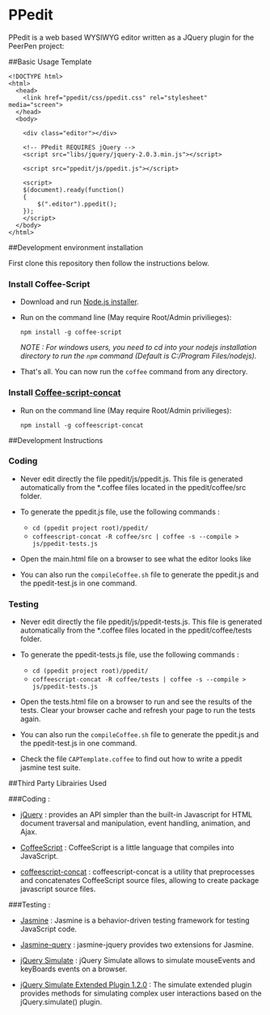 PPedit
======

PPedit is a web based WYSIWYG editor written as a JQuery plugin for the PeerPen project:

##Basic Usage Template

    <!DOCTYPE html>
    <html>
      <head>
        <link href="ppedit/css/ppedit.css" rel="stylesheet" media="screen">    
      </head>
      <body>
      
        <div class="editor"></div>
      
        <!-- PPedit REQUIRES jQuery -->
        <script src="libs/jquery/jquery-2.0.3.min.js"></script>
        
        <script src="ppedit/js/ppedit.js"></script>
    
        <script>
        $(document).ready(function()
        {
            $(".editor").ppedit();
        });        
        </script>
      </body>
    </html>

##Development environment installation

First clone this repository then follow the instructions below.

### Install Coffee-Script

 - Download and run [Node.js installer](http://nodejs.org/download/).
 - Run on the command line (May require Root/Admin privilieges): 

	`npm install -g coffee-script`

    *NOTE : For windows users, you need to cd into your nodejs installation directory to run the `npm` command 
    (Default is C:/Program Files/nodejs).*

 - That's all. You can now run the `coffee` command from any directory.

### Install [Coffee-script-concat](https://github.com/fairfieldt/coffeescript-concat)

 - Run on the command line (May require Root/Admin privilieges):

	`npm install -g coffeescript-concat`

##Development Instructions

### Coding

 - Never edit directly the file ppedit/js/ppedit.js. This file is generated automatically from the *.coffee files located in the ppedit/coffee/src folder.
 
 - To generate the ppedit.js file, use the following commands :
	- `cd (ppedit project root)/ppedit/                `      
	- `coffeescript-concat -R coffee/src | coffee -s --compile > js/ppedit-tests.js`
	
 - Open the main.html file on a browser to see what the editor looks like
 
 - You can also run the `compileCoffee.sh` file to generate the ppedit.js and the ppedit-test.js in one command. 

### Testing

 - Never edit directly the file ppedit/js/ppedit-tests.js. This file is generated automatically from the *.coffee files located in the ppedit/coffee/tests folder.

 - To generate the ppedit-tests.js file, use the following commands :
    - `cd (ppedit project root)/ppedit/                `      
	- `coffeescript-concat -R coffee/tests | coffee -s --compile > js/ppedit-tests.js`
	
 - Open the tests.html file on a browser to run and see the results of the tests. Clear your browser cache and refresh your page to run the tests again.
 
  - You can also run the `compileCoffee.sh` file to generate the ppedit.js and the ppedit-test.js in one command.
  		    
  - Check the file `CAPTemplate.coffee` to find out how to write a ppedit jasmine test suite.
 
##Third Party Librairies Used

###Coding :

 - [jQuery](http://jquery.com/) : provides an API simpler than the built-in Javascript for HTML document traversal and manipulation, event handling, animation, and Ajax.
 
 - [CoffeeScript](http://coffeescript.org/) : CoffeeScript is a little language that compiles into JavaScript.
 
 - [coffeescript-concat](https://github.com/fairfieldt/coffeescript-concat) : coffeescript-concat is a utility that preprocesses and concatenates CoffeeScript source files, allowing to create package javascript source files.

###Testing :

 - [Jasmine](http://pivotal.github.io/jasmine/) : Jasmine is a behavior-driven testing framework for testing JavaScript code. 
 
 - [Jasmine-query](https://github.com/velesin/jasmine-jquery) : jasmine-jquery provides two extensions for Jasmine.
 
 - [jQuery Simulate](https://github.com/jquery/jquery-simulate) : jQuery Simulate allows to simulate mouseEvents and keyBoards events on a browser.
 
 - [jQuery Simulate Extended Plugin 1.2.0](https://github.com/j-ulrich/jquery-simulate-ext) : The simulate extended plugin provides methods for simulating complex user interactions based on the jQuery.simulate() plugin.